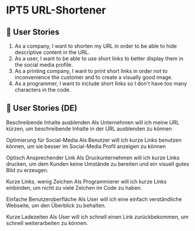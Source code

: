 # IPT5 URL-Shortener

## 👦 User Stories

1. As a company, I want to shorten my URL in order to be able to hide descriptive content in the URL.
3. As a user, I want to be able to use short links to better display them in the social media profile.
4. As a printing company, I want to print short links in order not to inconvenience the customer and to create a visually good image.
5. As a programmer, I want to include short links so I don't have too many characters in the code. 

## 👦 User Stories (DE)

Beschreibende Inhalte ausblenden
Als Unternehmen will ich meine URL kürzen, um beschreibende Inhalte in der URL ausblenden zu können

Optimierung für Social-Media
Als Benutzer will ich kurze Links benutzen können, um sie besser im Social-Media Profil anzeigen zu können

Optisch Ansprechender Link
Als Druckunternehmen will ich kurze Links drucken, um dem Kunden keine Umstände zu bereiten und ein visuell gutes Bild zu erzeugen.

Kurze Links, wenig Zeichen
Als Programmierer will ich kurze Links einbinden, um nicht zu viele Zeichen im Code zu haben. 

Einfache Benutzeroberfläche
Als User will ich eine einfach verständliche Webseite, um den Überblick zu behalten.

Kurze Ladezeiten
Als User will ich schnell einen Link zurückbekommen, um schnell weiterarbeiten zu können.
